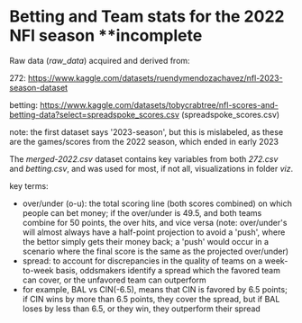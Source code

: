 # Betting and Team stats for the 2022 NFl season **incomplete

Raw data (*raw_data*) acquired and derived from: 

272: https://www.kaggle.com/datasets/ruendymendozachavez/nfl-2023-season-dataset

betting: https://www.kaggle.com/datasets/tobycrabtree/nfl-scores-and-betting-data?select=spreadspoke_scores.csv (spreadspoke_scores.csv)

note: the first dataset says '2023-season', but this is mislabeled, as these are the games/scores from the 2022 season, which ended in early 2023


The *merged-2022.csv* dataset contains key variables from both *272.csv* and *betting.csv*, and was used for most, if not all, visualizations in folder *viz*.

key terms:
- over/under (o-u): the total scoring line (both scores combined) on which people can bet money; if the over/under is 49.5, and both teams combine for 50 points, the over hits, and vice versa (note: over/under's will almost always have a half-point projection to avoid a 'push', where the bettor simply gets their money back; a 'push' would occur in a scenario where the final score is the same as the projected over/under)
- spread: to account for discrepancies in the quality of teams on a week-to-week basis, oddsmakers identify a spread which the favored team can cover, or the unfavored team can outperform
-   for example, BAL vs CIN(-6.5), means that CIN is favored by 6.5 points; if CIN wins by more than 6.5 points, they cover the spread, but if BAL loses by less than 6.5, or they win, they outperform their spread
